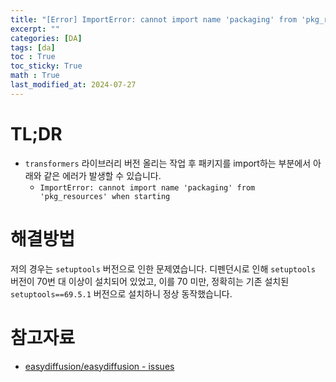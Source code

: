```yaml
---
title: "[Error] ImportError: cannot import name 'packaging' from 'pkg_resources' when starting"
excerpt: ""
categories: [DA]
tags: [da]
toc : True
toc_sticky: True
math : True
last_modified_at: 2024-07-27
---
```


# TL;DR
- `transformers` 라이브러리 버전 올리는 작업 후 패키지를 import하는 부분에서 아래와 같은 에러가 발생할 수 있습니다.
    - `ImportError: cannot import name 'packaging' from 'pkg_resources' when starting`

# 해결방법
저의 경우는 `setuptools` 버전으로 인한 문제였습니다. 디펜던시로 인해 `setuptools` 버전이 70번 대 이상이 설치되어 있었고, 이를 70 미만, 정확히는 기존 설치된 `setuptools==69.5.1` 버전으로 설치하니 정상 동작했습니다.

# 참고자료
- [easydiffusion/easydiffusion - issues](https://github.com/easydiffusion/easydiffusion/issues/1781)